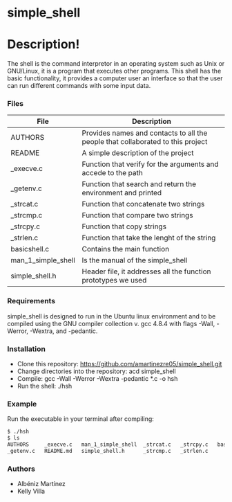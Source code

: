 # simple_shell

# Description!

The shell is the command interpretor in an operating system such as Unix or GNU/Linux, it is a program that executes other programs. This shell has the basic functionality, it provides a computer user an interface so that the user can run different commands with some input data.

### Files

| File | Description |
| ------ | ------ |
| AUTHORS | Provides names and contacts to all the people that collaborated to this project |
| README | A simple description of the project |
| _execve.c | Function that verify for the arguments and accede to the path |
| _getenv.c | Function that search and return the environment and printed |
| _strcat.c | Function that concatenate two strings |
| _strcmp.c | Function that compare two strings |
| _strcpy.c | Function that copy strings |
| _strlen.c | Function that take the lenght of the string |
| basicshell.c | Contains the main function |
| man_1_simple_shell | Is the manual of the simple_shell |
| simple_shell.h | Header file, it addresses all the function prototypes we used |

### Requirements

simple_shell is designed to run in the Ubuntu linux environment and to be compiled using the GNU compiler collection v. gcc 4.8.4 with flags -Wall, -Werror, -Wextra, and -pedantic.

### Installation

* Clone this repository: https://github.com/amartinezre05/simple_shell.git
* Change directories into the repository: acd simple_shell
* Compile: gcc -Wall -Werror -Wextra -pedantic *.c -o hsh
* Run the shell: ./hsh

### Example

Run the executable in your terminal after compiling:

```sh
$ ./hsh
$ ls
AUTHORS     _execve.c   man_1_simple_shell  _strcat.c   _strcpy.c   basicshell.c
_getenv.c   README.md   simple_shell.h      _strcmp.c   _strlen.c
```

### Authors

 - Albéniz Martínez
 - Kelly Villa
